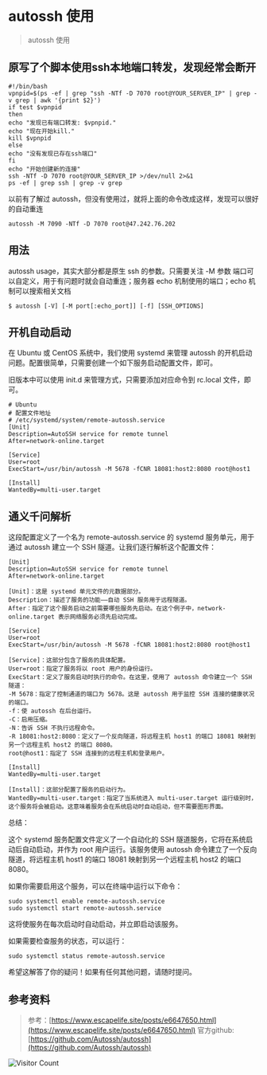 # autossh 使用
> autossh 使用

## 原写了个脚本使用ssh本地端口转发，发现经常会断开

```shell
#!/bin/bash
vpnpid=$(ps -ef | grep "ssh -NTf -D 7070 root@YOUR_SERVER_IP" | grep -v grep | awk '{print $2}')
if test $vpnpid
then
echo "发现已有端口转发: $vpnpid."
echo "现在开始kill."
kill $vpnpid
else
echo "没有发现已存在ssh端口"
fi
echo "开始创建新的连接"
ssh -NTf -D 7070 root@YOUR_SERVER_IP >/dev/null 2>&1
ps -ef | grep ssh | grep -v grep
```

以前有了解过 autossh，但没有使用过，就将上面的命令改成这样，发现可以很好的自动重连

```
autossh -M 7090 -NTf -D 7070 root@47.242.76.202
```

## 用法

autossh usage，其实大部分都是原生 ssh 的参数。只需要关注 -M 参数 端口可以自定义，用于有问题时就会自动重连；服务器 echo 机制使用的端口；echo 机制可以搜索相关文档

```
$ autossh [-V] [-M port[:echo_port]] [-f] [SSH_OPTIONS]
```

## 开机自动启动

在 Ubuntu 或 CentOS 系统中，我们使用 systemd 来管理 autossh 的开机启动问题。配置很简单，只需要创建一个如下服务启动配置文件，即可。

旧版本中可以使用 init.d 来管理方式，只需要添加对应命令到 rc.local 文件，即可。

```
# Ubuntu
# 配置文件地址
# /etc/systemd/system/remote-autossh.service
[Unit]
Description=AutoSSH service for remote tunnel
After=network-online.target

[Service]
User=root
ExecStart=/usr/bin/autossh -M 5678 -fCNR 18081:host2:8080 root@host1

[Install]
WantedBy=multi-user.target
```

## 通义千问解析

这段配置定义了一个名为 remote-autossh.service 的 systemd 服务单元，用于通过 autossh 建立一个 SSH 隧道。让我们逐行解析这个配置文件：

```
[Unit]
Description=AutoSSH service for remote tunnel
After=network-online.target
```
```
[Unit]：这是 systemd 单元文件的元数据部分。 
Description：描述了服务的功能——自动 SSH 服务用于远程隧道。
After：指定了这个服务启动之前需要哪些服务先启动。在这个例子中，network-online.target 表示网络服务必须先启动完成。
```

```
[Service]
User=root
ExecStart=/usr/bin/autossh -M 5678 -fCNR 18081:host2:8080 root@host1
```
```
[Service]：这部分包含了服务的具体配置。
User=root：指定了服务将以 root 用户的身份运行。
ExecStart：定义了服务启动时执行的命令。在这里，使用了 autossh 命令建立一个 SSH 隧道：
-M 5678：指定了控制通道的端口为 5678。这是 autossh 用于监控 SSH 连接的健康状况的端口。
-f：使 autossh 在后台运行。
-C：启用压缩。
-N：告诉 SSH 不执行远程命令。
-R 18081:host2:8080：定义了一个反向隧道，将远程主机 host1 的端口 18081 映射到另一个远程主机 host2 的端口 8080。
root@host1：指定了 SSH 连接到的远程主机和登录用户。
```

```
[Install]
WantedBy=multi-user.target
```
```
[Install]：这部分配置了服务的启动行为。
WantedBy=multi-user.target：指定了当系统进入 multi-user.target 运行级别时，这个服务将会被启动。这意味着服务会在系统启动时自动启动，但不需要图形界面。
```

总结：

这个 systemd 服务配置文件定义了一个自动化的 SSH 隧道服务，它将在系统启动后自动启动，并作为 root 用户运行。该服务使用 autossh 命令建立了一个反向隧道，将远程主机 host1 的端口 18081 映射到另一个远程主机 host2 的端口 8080。

如果你需要启用这个服务，可以在终端中运行以下命令：

```
sudo systemctl enable remote-autossh.service
sudo systemctl start remote-autossh.service
```

这将使服务在每次启动时自动启动，并立即启动该服务。

如果需要检查服务的状态，可以运行：

```
sudo systemctl status remote-autossh.service
```

希望这解答了你的疑问！如果有任何其他问题，请随时提问。


## 参考资料

> 参考：[https://www.escapelife.site/posts/e6647650.html](https://www.escapelife.site/posts/e6647650.html)
> 官方github: [https://github.com/Autossh/autossh](https://github.com/Autossh/autossh)

![Visitor Count](https://profile-counter.glitch.me/brotherbigbao/count.svg)